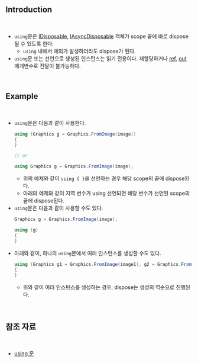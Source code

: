## Introduction

<br>

- `using`문은 [IDisposable](https://learn.microsoft.com/ko-kr/dotnet/api/system.idisposable?view=net-7.0), [IAsyncDisposable](https://learn.microsoft.com/ko-kr/dotnet/api/system.iasyncdisposable?view=net-7.0) 객체가 scope 끝에 바로 dispose될 수 있도록 한다.
    - `using` 내에서 예외가 발생하더라도 dispose가 된다.
- `using`문 또는 선언으로 생성된 인스턴스는 읽기 전용이다. 재할당하거나 [ref](https://learn.microsoft.com/ko-kr/dotnet/csharp/language-reference/keywords/ref), [out](https://learn.microsoft.com/ko-kr/dotnet/csharp/language-reference/keywords/out-parameter-modifier) 매개변수로 전달이 불가능하다.

<br>

## Example

<br>

- `using`문은 다음과 같이 사용한다.
    ```cs
    using (Graphics g = Graphics.FromImage(image))
    {
    }

    // or

    using Graphics g = Graphics.FromImage(image);
    ```
    - 위의 예제와 같이 `using { }`을 선언하는 경우 해당 scope의 끝에 dispose된다.
    - 아래의 예제와 같이 지역 변수가 using 선언되면 해당 변수가 선언된 scope의 끝에 dispose된다.
- `using`문은 다음과 같이 사용할 수도 있다.
    ```cs
    Graphics g = Graphics.FromImage(image);

    using (g)
    { 
    }
    ```
- 아래와 같이, 하나의 `using`문에서 여러 인스턴스를 생성할 수도 있다.
    ```cs
    using (Graphics g1 = Graphics.FromImage(image1), g2 = Graphics.FromImage(image2))
    {
    }
    ```
    - 위와 같이 여러 인스턴스를 생성하는 경우, dispose는 생성의 역순으로 진행된다.

<br>

## 참조 자료

<br>

- [using 문](https://learn.microsoft.com/ko-kr/dotnet/csharp/language-reference/statements/using)